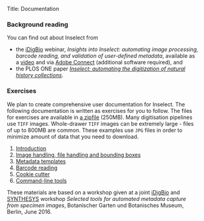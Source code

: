 Title: Documentation

### Background reading
You can find out about Inselect from

* the [iDigBio](https://www.idigbio.org/) webinar, *Insights into Inselect:
automating image processing, barcode reading, and validation of user-defined
metadata*, available as a
[video](https://doi.org/10.6084/m9.figshare.3208021.v2) and via
[Adobe Connect](https://idigbio.adobeconnect.com/p7qo63aeo4a/) (additional
software required), and
* the PLOS ONE paper
[*Inselect: automating the digitization of natural history collections*](https://doi.org/10.1371/journal.pone.0143402).

### Exercises
We plan to create comprehensive user documentation for Inselect.
The following documentation is written as exercises for you to follow.
The files for exercises are available in
[a zipfile](https://www.dropbox.com/s/dwdtrrxxfoul9fo/InselectDocumentationFiles.zip?dl=0)
(250MB).
Many digitisation pipelines use `TIFF` images. Whole-drawer `TIFF` images can
be extremely large - files of up to 800MB are common. These examples use `JPG`
files in order to minimize amount of data that you need to download.

1. [Introduction]({filename}/pages/introduction.md)
2. [Image handling, file handling and bounding boxes]({filename}/pages/image_handling_and_boxes.md)
3. [Metadata templates]({filename}/pages/metadata_templates.md)
4. [Barcode reading]({filename}/pages/barcode_reading.md)
5. [Cookie cutter]({filename}/pages/cookie_cutter.md)
6. [Command-line tools]({filename}/pages/command_line_tools.md)

These materials are based on a workshop given at a joint
[iDigBio](https://www.idigbio.org/) and
[SYNTHESYS](http://www.synthesys.info/) workshop
*Selected tools for automated metadata capture from specimen images*,
Botanischer Garten und Botanisches Museum, Berlin, June 2016.
